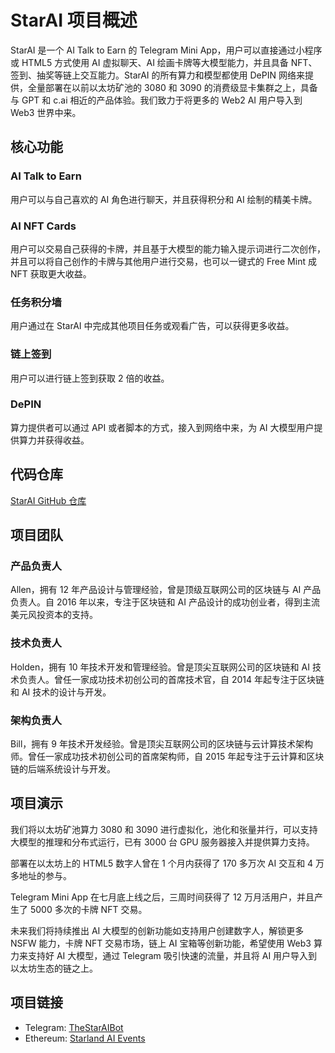 # StarAI 项目概述

StarAI 是一个 AI Talk to Earn 的 Telegram Mini App，用户可以直接通过小程序或 HTML5 方式使用 AI 虚拟聊天、AI 绘画卡牌等大模型能力，并且具备 NFT、签到、抽奖等链上交互能力。StarAI 的所有算力和模型都使用 DePIN 网络来提供，全量部署在以前以太坊矿池的 3080 和 3090 的消费级显卡集群之上，具备与 GPT 和 c.ai 相近的产品体验。我们致力于将更多的 Web2 AI 用户导入到 Web3 世界中来。

## 核心功能

### AI Talk to Earn
用户可以与自己喜欢的 AI 角色进行聊天，并且获得积分和 AI 绘制的精美卡牌。

### AI NFT Cards
用户可以交易自己获得的卡牌，并且基于大模型的能力输入提示词进行二次创作，并且可以将自己创作的卡牌与其他用户进行交易，也可以一键式的 Free Mint 成 NFT 获取更大收益。

### 任务积分墙
用户通过在 StarAI 中完成其他项目任务或观看广告，可以获得更多收益。

### 链上签到
用户可以进行链上签到获取 2 倍的收益。

### DePIN
算力提供者可以通过 API 或者脚本的方式，接入到网络中来，为 AI 大模型用户提供算力并获得收益。

## 代码仓库

[StarAI GitHub 仓库](https://github.com/orgs/starland-ai/repositories?q=mirror%3Afalse+fork%3Afalse+archived%3Afalse)

## 项目团队

### 产品负责人
Allen，拥有 12 年产品设计与管理经验，曾是顶级互联网公司的区块链与 AI 产品负责人。自 2016 年以来，专注于区块链和 AI 产品设计的成功创业者，得到主流美元风投资本的支持。

### 技术负责人
Holden，拥有 10 年技术开发和管理经验。曾是顶尖互联网公司的区块链和 AI 技术负责人。曾任一家成功技术初创公司的首席技术官，自 2014 年起专注于区块链和 AI 技术的设计与开发。

### 架构负责人
Bill，拥有 9 年技术开发经验。曾是顶尖互联网公司的区块链与云计算技术架构师。曾任一家成功技术初创公司的首席架构师，自 2015 年起专注于云计算和区块链的后端系统设计与开发。

## 项目演示

我们将以太坊矿池算力 3080 和 3090 进行虚拟化，池化和张量并行，可以支持大模型的推理和分布式运行，已有 3000 台 GPU 服务器接入并提供算力支持。

部署在以太坊上的 HTML5 数字人曾在 1 个月内获得了 170 多万次 AI 交互和 4 万多地址的参与。

Telegram Mini App 在七月底上线之后，三周时间获得了 12 万月活用户，并且产生了 5000 多次的卡牌 NFT 交易。

未来我们将持续推出 AI 大模型的创新功能如支持用户创建数字人，解锁更多 NSFW 能力，卡牌 NFT 交易市场，链上 AI 宝箱等创新功能，希望使用 Web3 算力来支持好 AI 大模型，通过 Telegram 吸引快速的流量，并且将 AI 用户导入到以太坊生态的链之上。

## 项目链接

- Telegram: [TheStarAIBot](https://t.me/TheStarAIBot)
- Ethereum: [Starland AI Events](https://starland.ai/events)
